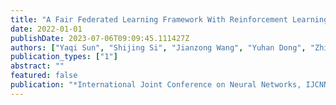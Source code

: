 ```yaml
---
title: "A Fair Federated Learning Framework With Reinforcement Learning"
date: 2022-01-01
publishDate: 2023-07-06T09:09:45.111427Z
authors: ["Yaqi Sun", "Shijing Si", "Jianzong Wang", "Yuhan Dong", "Zhitao Zhu", "Jing Xiao"]
publication_types: ["1"]
abstract: ""
featured: false
publication: "*International Joint Conference on Neural Networks, IJCNN 2022, Padua, Italy, July 18-23, 2022*"
---
```


